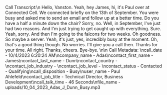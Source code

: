 Call Transcript:\n Hello, Vanston. Yeah, hey James, hi, it's Paul over at Connected Cell. We connected briefly on the 13th of September. You were busy and asked me to send an email and follow up at a better time. Do you have a half a minute down the chair? Sorry, no. Well, in September, I've just had two reasons. And I'm just trying to get caught up with everything. Sure. Yeah, sorry. And then I'm going to the falcons for two weeks. Oh goodness. So maybe a server. Yeah, it's just, yes, incredibly busy at the moment. Oh, that's a good thing though. No worries. I'll give you a call then. Thanks for your time. All right. Thanks, cheers. Bye-bye. \n\n Call Metadata: \ncall_date - 10/4/2023 6:20:24 AM\ncompany_name - Adas\ncontact_first_name - James\ncontact_last_name - Dunn\ncontact_country - \ncontact_job_industry - \ncontact_job_level - \ncontact_status - Contacted - Qualifying\ncall_disposition - Busy\nuser_name - Paul Ahlefeld\ncontact_job_title - Technical Director, Business Development\ncall_talk_time - 46 Seconds\nfile_name - uploads/10_04_2023_Adas_J_Dunn_Busy.mp3
